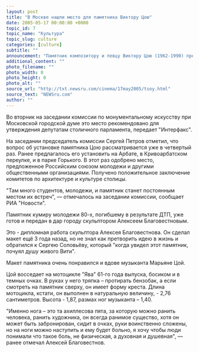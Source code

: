 ```yaml
---
layout: post
title: "В Москве нашли место для памятника Виктору Цою"
date: 2005-05-17 00:00:00 +0000
topic_id: 7
topic_name: "Культура"
topic_slug: culture
categories: [culture]
subtitle: ""
announcement: "Памятник композитору и певцу Виктору Цою (1962-1990) предлагается установить недалеко от МГУ им.Ломоносова, в начале сквера на пересечении Вернадского и Университетского проспектов (Юго-Западный административный округ)."
additional_content: ""
photo_filename: ""
photo_width: 0
photo_height: 0
photo_alt: ""
source_url: "http://txt.newsru.com/cinema/17may2005/tsoy.html"
source_text: "NEWSru.com"
author: ""
---
```

Во вторник на заседании комиссии по монументальному искусству при Московской городской думе это место рекомендовано для утверждения депутатам столичного парламента, передает "Интерфакс".

На заседании председатель комиссии Сергей Петров отметил, что вопрос об установке памятника Цою рассматривается уже в четвертый раз. Ранее предлагалось его установить на Арбате, в Кривоарбатском переулке, и в парке Горького. В этот раз одобрено место, предложенное Российским союзом молодежи и другими общественными организациями. Получено положительное заключение комитетов по архитектуре и культуре столицы.

"Там много студентов, молодежи, и памятник станет постоянным местом их встреч", &mdash; отмечалось на заседании комиссии, сообщает РИА "Новости".

Памятник кумиру молодежи 80-х, погибшему в результате ДТП, уже готов и передан в дар городу скульптором Алексеем Благовестновым.

Это - дипломная работа скульптора Алексея Благовестнова. Он сделал макет ещё 3 года назад, но не знал как претворить идею в жизнь и обратился к Сергею Соловьёву, который "когда увидел этот памятник, почуял душу живого Вити".

Макет памятника очень понравился и вдове музыканта Марьяне Цой.

Цой восседает на мотоцикле "Ява" 61-го года выпуска, босиком и в темных очках. В руках у него тряпка – протирать бензобак, а если смотреть на памятник сверху, он имеет форму креста. Длина мотоцикла, кстати, он выполнен в натуральную величину, - 2,76 сантиметров. Высота - 1,87, размах ног музыканта – 1,40.

"Именно нога – это та ахиллесова пята, за которую можно ранить человека, ранить художника, он всегда ранимое существо, хотя он может быть забронирован, сидит в очках, руки воинственно сложены, но на ноги можно наступить и ему будет больно, я хочу чтобы люди понимали что такое боль, не физическая, а духовная и душевная", &mdash; ранее отмечал Алексей Благовестнов.
